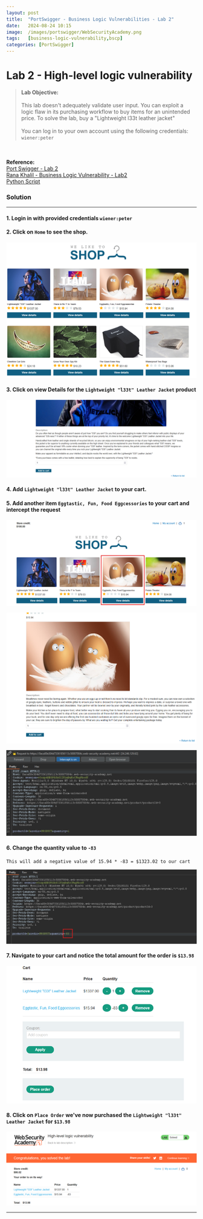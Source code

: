 ```yaml
---
layout: post
title:  "PortSwigger - Business Logic Vulnerabilities - Lab 2"
date:   2024-08-24 10:15
image:  /images/portswigger/WebSecurityAcademy.png
tags:   [business-logic-vulnerability,bscp]
categories: [PortSwigger]
---
```


# Lab 2 - High-level logic vulnerability
><b>Lab Objective:</b>
<br/><br/>
This lab doesn't adequately validate user input. You can exploit a logic flaw in its purchasing workflow to buy items for an unintended price. To solve the lab, buy a "Lightweight l33t leather jacket"
<br/><br/>
You can log in to your own account using the following credentials: `wiener:peter`
<br/>
<br/>
<b>Reference:</b>
<br/>
<a href="https://portswigger.net/web-security/logic-flaws/examples/lab-logic-flaws-high-level">Port Swigger - Lab 2</a>
<br/>
<a href="https://academy.ranakhalil.com/courses/1491236/lectures/44961563">Rana Khalil - Business Logic Vulnerability -  Lab2</a>
<br/>
<a href="https://github.com/JacoZwarts/PortSwigger-Labs/blob/main/5.%20Business%20Logic%20Vulnerabilities/Labs/Lab%202%20-%20High-level%20logic%20vulnerability/Business-Logic-Vulnerability-Lab2.py">Python Script</a>
<br/>



### Solution
<hr/>

#### 1. Login in with provided credentials `wiener:peter`
#### 2. Click on `Home` to see the shop.

![Business Logic Vulnerability Shop](/images/portswigger/BusinessLogic/Lab2/Business-Logic-Lab2-Store-Front.png)

#### 3. Click on view Details for the `Lightweight "l33t" Leather Jacket` product

![Business Logic Vulnerability - Product Detail](/images/portswigger/BusinessLogic/Lab2/Business-Logic-Lab2-l33t-Leather-Jacket-Details.png)

#### 4. Add `Lightweight "l33t" Leather Jacket` to your cart.

#### 5. Add another item `Eggtastic, Fun, Food Eggcessories` to your cart and intercept the request

![Business Logic Vulnerability - Second Product](/images/portswigger/BusinessLogic/Lab2/Business-Logic-Lab2-Second-Product.png)

![Business Logic Vulnerability - Second Product Details](/images/portswigger/BusinessLogic/Lab2/Business-Logic-Lab2-Second-Product-Details.png)

![Business Logic Vulnerability - Second Product Request](/images/portswigger/BusinessLogic/Lab2/Business-Logic-Lab2-Second-Product-Request.png)

#### 6. Change the quantity value to `-83`
`This will add a negative value of 15.94 * -83 = $1323.02 to our cart`

![Business Logic Vulnerability - Second Product Request](/images/portswigger/BusinessLogic/Lab2/Business-Logic-Lab2-Intercepted-Request.png)

#### 7. Navigate to your cart and notice the total amount for the order is `$13.98`

![Business Logic Vulnerability - Second Product Request](/images/portswigger/BusinessLogic/Lab2/Business-Logic-Lab2-l33t-Leather-Jacket-Order.png)

#### 8. Click on `Place Order` we've now purchased the `Lightweight "l33t" Leather Jacket` for `$13.98`

![Business Logic Vulnerability - Second Product Request](/images/portswigger/BusinessLogic/Lab2/Business-Logic-Lab2-Solved.png)

<hr/>